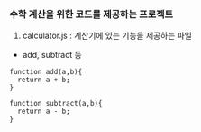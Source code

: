 ### 수학 계산을 위한 코드를 제공하는 프로젝트
1. calculator.js : 계산기에 있는 기능을 제공하는 파일
- add, subtract 등
```
function add(a,b){
  return a + b;
}

function subtract(a,b){
  return a - b;
}
```